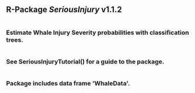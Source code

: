 ## R-Package *SeriousInjury* v1.1.2
#
### Estimate Whale Injury Severity probabilities with classification trees.
#
### See SeriousInjuryTutorial() for a guide to the package.
#
### Package includes data frame 'WhaleData'.
